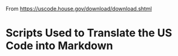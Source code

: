 From https://uscode.house.gov/download/download.shtml

# Scripts Used to Translate the US Code into Markdown